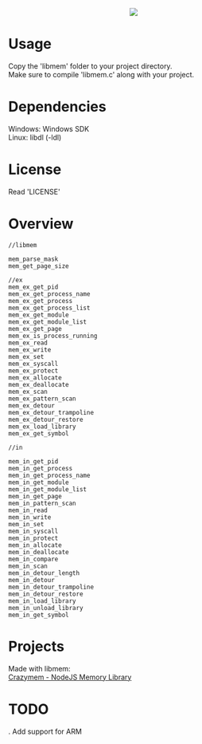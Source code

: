 <p align="center">
  <a href="https://github.com/rdbo/libmem"><img src="https://github.com/rdbo/libmem/blob/master/img/logo.png"/></a>
</p>  

# Usage
Copy the 'libmem' folder to your project directory.  
Make sure to compile 'libmem.c' along with your project.  

# Dependencies
Windows: Windows SDK  
Linux:   libdl (-ldl)  

# License
Read 'LICENSE'  

# Overview
```
//libmem

mem_parse_mask
mem_get_page_size

//ex
mem_ex_get_pid
mem_ex_get_process_name
mem_ex_get_process
mem_ex_get_process_list
mem_ex_get_module
mem_ex_get_module_list
mem_ex_get_page
mem_ex_is_process_running
mem_ex_read
mem_ex_write
mem_ex_set
mem_ex_syscall
mem_ex_protect
mem_ex_allocate
mem_ex_deallocate
mem_ex_scan
mem_ex_pattern_scan
mem_ex_detour
mem_ex_detour_trampoline
mem_ex_detour_restore
mem_ex_load_library
mem_ex_get_symbol

//in

mem_in_get_pid
mem_in_get_process
mem_in_get_process_name
mem_in_get_module
mem_in_get_module_list
mem_in_get_page
mem_in_pattern_scan
mem_in_read
mem_in_write
mem_in_set
mem_in_syscall
mem_in_protect
mem_in_allocate
mem_in_deallocate
mem_in_compare
mem_in_scan
mem_in_detour_length
mem_in_detour
mem_in_detour_trampoline
mem_in_detour_restore
mem_in_load_library
mem_in_unload_library
mem_in_get_symbol
```

# Projects
Made with libmem:  
<a href="https://github.com/karliky/Crazymem">Crazymem - NodeJS Memory Library</a>  

# TODO
. Add support for ARM  
